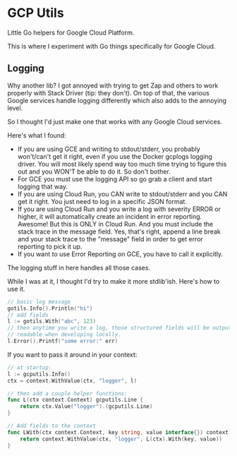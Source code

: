 # GCP Utils

Little Go helpers for Google Cloud Platform. 

This is where I experiment with Go things specifically for Google Cloud.

## Logging

Why another lib?  I got annoyed with trying to get Zap and others to work properly with Stack Driver (tip: they don't). 
On top of that, the various Google services handle logging differently which also adds to the annoying level. 

So I thought I'd just make one that works with any Google Cloud services.

Here's what I found: 

* If you are using GCE and writing to stdout/stderr, you probably won't/can't get it right, even if you use the Docker gcplogs logging driver. You will most likely spend way too much time trying to figure this out and you WON'T be able to do it. So don't bother.
* For GCE you must use the logging API so go grab a client and start logging that way. 
* If you are using Cloud Run, you CAN write to stdout/stderr and you CAN get it right. You just need to log in a specific JSON format. 
* If you are using Cloud Run and you write a log with severity ERROR or higher, it will automatically create an incident in error reporting. Awesome! But this is ONLY in Cloud Run. And you must include the stack trace in the message field. Yes, that's right, append a line break and your stack trace to the "message" field in order to get error reporting to pick it up.
* If you want to use Error Reporting on GCE, you have to call it explicitly.

The logging stuff in here handles all those cases.

While I was at it, I thought I'd try to make it more stdlib'ish. Here's how to use it.

```go
// basic log message
gotils.Info().Println("hi")
// add fields
l := gotils.With("abc", 123)
// then anytime you write a log, those structured fields will be output in the proper format for Google Cloud, or human
// readable when developing locally. 
l.Error().Printf("some error:" err)
```

If you want to pass it around in your context:

```go
// at startup:
l := gcputils.Info()
ctx = context.WithValue(ctx, "logger", l)

// then add a couple helper functions:
func L(ctx context.Context) gcputils.Line {
	return ctx.Value("logger").(gcputils.Line)
}

// Add fields to the context
func LWith(ctx context.Context, key string, value interface{}) context.Context {
	return context.WithValue(ctx, "logger", L(ctx).With(key, value))
}
```
